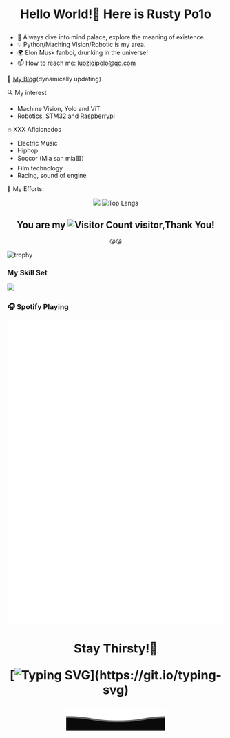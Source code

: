 <div align="center">

**<h1>Hello World!👋 Here is Rusty Po1o</h>**

</div>

- 🔭 Always dive into mind palace, explore the meaning of existence.
- 💡 Python/Maching Vision/Robotic is my area.
- 🌍 Elon Musk fanboi, drunking in the universe!
- 📫 How to reach me: luoziqipolo@qq.com

💬 [My Blog](https://polo-0831.github.io/)(dynamically updating)

🔍 My interest
- Machine Vision, Yolo and ViT
- Robotics, STM32 and [Raspberrypi](https://www.raspberrypi.com/)

🔥 XXX Aficionados
- Electric Music
- Hiphop
- Soccor (Mia san mia🟥)
- Film technology
- Racing, sound of engine

🌱 My Efforts:
<div align="center">

![](https://github-readme-stats.vercel.app/api?username=polo-0831&show_icons=true&theme=synthwave)
![Top Langs](https://github-readme-stats.vercel.app/api/top-langs/?username=polo-0831&layout=compact&theme=tokyonight)

**<h2>You are my ![Visitor Count](https://profile-counter.glitch.me/polo-0831/count.svg) visitor,Thank You!</h2>**:kissing_heart::kissing_heart:

</div>

![trophy](https://github-profile-trophy.vercel.app/?username=polo-0831&theme=juicyfresh)

### My Skill Set

![](https://img.shields.io/badge/Python-3776AB?style=for-the-badge&logo=python&logoColor=white)

### 🎧 Spotify Playing

![spotify-github-profile](/default.svg)
<!-- [![spotify-github-profile](https://spotify-github-profile.vercel.app/api/view?uid=f13ysr9ke6otrmzqmdcbxty29&cover_image=true&theme=default)](https://github.com/polo-0831/spotify-github-profile) -->


<div align="center">

**<h1>Stay Thirsty!🧠</h>**

[![Typing SVG](https://readme-typing-svg.demolab.com?font=Fira+Code&pause=1000&color=F71204&random=false&width=435&lines=Thanks+for+coming!)](https://git.io/typing-svg)

</div>

<p align="center">
        <img src="/Bottom.svg" alt="Github Stats" />
</p>


